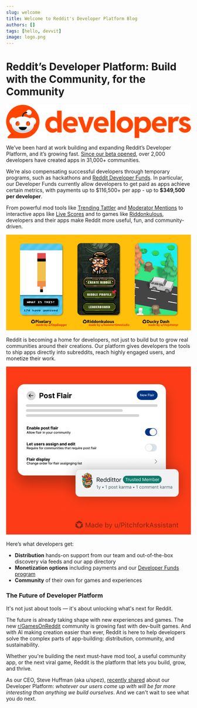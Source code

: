 ```yaml
---
slug: welcome
title: Welcome to Reddit's Developer Platform Blog
authors: []
tags: [hello, devvit]
image: logo.png
---
```


# Reddit’s Developer Platform: Build with the Community, for the Community

![image](logo.svg)

We’ve been hard at work building and expanding Reddit’s Developer Platform, and it’s growing fast. <!--truncate --> [Since our beta opened](https://www.reddit.com/r/Devvit/comments/1ddmgah/welcome_to_rdevvit/), over 2,000 developers have created apps in 31,000+ communities.

We’re also compensating successful developers through temporary programs, such as hackathons and [Reddit Developer Funds](https://developers.reddit.com/docs/reddit_developer_funds). In particular, our Developer Funds currently allow developers to get paid as apps achieve certain metrics, with payments up to \$116,500+ per app - up to <strong>\$349,500 per developer</strong>.

From powerful mod tools like [Trending Tattler](https://developers.reddit.com/apps/trendingtattler) and [Moderator Mentions](https://developers.reddit.com/apps/mod-mentions) to interactive apps like [Live Scores](https://www.reddit.com/r/realmadrid/comments/1k8kflj/match_thread_fc_barcelona_vs_real_madrid_live/) and to games like [Riddonkulous](https://www.reddit.com/r/riddonkulous/), developers and their apps make Reddit more useful, fun, and community-driven.

![Image shows multiple popular apps built on the developer platform, including Pixelary, Riddonkulous, and Ducky Dash.](featured-games.png)

Reddit is becoming a home for developers, not just to build but to grow real communities around their creations. Our platform gives developers the tools to ship apps directly into subreddits, reach highly engaged users, and monetize their work.

![Screenshot features the Post Flair app, which allows for easy management of flairs in a subreddit.](post-flair.png)

Here’s what developers get:

- <strong>Distribution</strong> hands-on support from our team and out-of-the-box discovery via feeds and our app directory
- <strong>Monetization options</strong> including payments and our [Developer Funds program](https://developers.reddit.com/docs/earn-money/reddit_developer_funds)
- <strong>Community</strong> of their own for games and experiences

### The Future of Developer Platform

It's not just about tools — it's about unlocking what's next for Reddit.

The future is already taking shape with new experiences and games. The new [r/GamesOnReddit](https://www.reddit.com/r/GamesOnReddit) community is growing fast with dev-built games. And with AI making creation easier than ever, Reddit is here to help developers solve the complex parts of app-building: distribution, community, and sustainability.

Whether you're building the next must-have mod tool, a useful community app, or the next viral game, Reddit is the platform that lets you build, grow, and thrive.

As our CEO, Steve Huffman (aka u/spez), [recently shared](https://www.reddit.com/user/spez/comments/1kfciml/reddits_next_chapter_smarter_easier_still_human/) about our Developer Platform: _whatever our users come up with will be far more interesting than anything we build ourselves_. And we can't wait to see what you do next.

